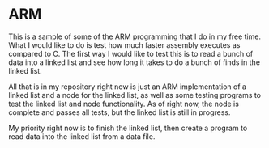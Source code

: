 # ARM #

This is a sample of some of the ARM programming that I do in my free time.  What
I would like to do is test how much faster assembly executes as compared to C.
The first way I would like to test this is to read a bunch of data into a linked
list and see how long it takes to do a bunch of finds in the linked list.  

All that is in my repository right now is just an ARM implementation of a linked
list and a node for the linked list, as well as some testing programs to test
the linked list and node functionality.  As of right now, the node is complete
and passes all tests, but the linked list is still in progress.

My priority right now is to finish the linked list, then create a
program to read data into the linked list from a data file. 


